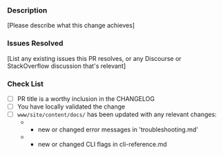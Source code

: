 ### Description

[Please describe what this change achieves]

### Issues Resolved

[List any existing issues this PR resolves, or any Discourse or
StackOverflow discussion that's relevant]

### Check List

- [ ] PR title is a worthy inclusion in the CHANGELOG
- [ ] You have locally validated the change
- [ ] `www/site/content/docs/` has been updated with any relevant changes:
  - * new or changed error messages in 'troubleshooting.md'
  - * new or changed CLI flags in cli-reference.md
